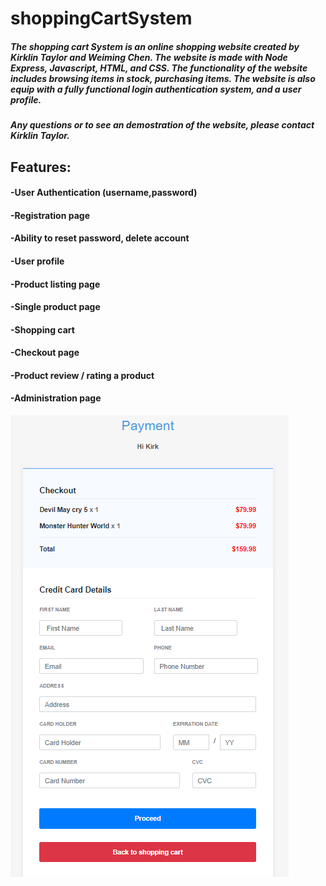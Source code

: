 # shoppingCartSystem
 
##### The shopping cart System is an online shopping website created by Kirklin Taylor and Weiming Chen. The website is made with Node Express, Javascript, HTML, and CSS. The functionality of the website includes browsing items in stock, purchasing items. The website is also equip with a fully functional login authentication system, and a user profile.
##### Any questions or to see an demostration of the website, please contact Kirklin Taylor.

## Features:

#### -User Authentication (username,password)
#### -Registration page
#### -Ability to reset password, delete account
#### -User profile
#### -Product listing page
#### -Single product page
#### -Shopping cart
#### -Checkout page
#### -Product review / rating a product
#### -Administration page

![Payment Page](checkout2.png)
